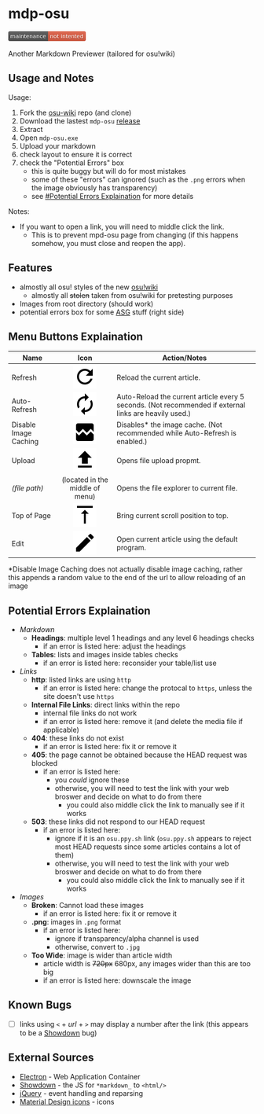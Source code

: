 # mdp-osu

[![Maintenance Not Intended](unmaintained.png)](http://unmaintained.tech/)

Another Markdown Previewer (tailored for osu!wiki)

## Usage and Notes

Usage:

1. Fork the [osu-wiki](https://github.com/ppy/osu-wiki) repo (and clone)
2. Download the lastest `mdp-osu` [release](https://github.com/MegaApplePi/mdp-osu/releases)
3. Extract
4. Open `mdp-osu.exe`
5. Upload your markdown
6. check layout to ensure it is correct
7. check the "Potential Errors" box
   - this is quite buggy but will do for most mistakes
   - some of these "errors" can ignored (such as the `.png` errors when the image obviously has transparency)
   - see [#Potential Errors Explaination](#potential-errors-explaination) for more details

Notes:

- If you want to open a link, you will need to middle click the link.
  - This is to prevent mpd-osu page from changing (if this happens somehow, you must close and reopen the app).

## Features

- almostly all osu! styles of the new [osu!wiki](https://new.ppy.sh/wiki/)
  - almostly all ~~stolen~~ taken from osu!wiki for pretesting purposes
- Images from root directory (should work)
- potential errors box for some [ASG](https://new.ppy.sh/wiki/Article_Style_Guide) stuff (right side)

## Menu Buttons Explaination

| Name                  | Icon                             | Action/Notes                                                                                           |
|-----------------------|:--------------------------------:|--------------------------------------------------------------------------------------------------------|
| Refresh               | ![](docs/refresh.png)            | Reload the current article.                                                                            |
| Auto-Refresh          | ![](docs/autorenew.png)          | Auto-Reload the current article every 5 seconds. (Not recommended if external links are heavily used.) |
| Disable Image Caching | ![](docs/broken_image.png)       | Disables\* the image cache. (Not recommended while Auto-Refresh is enabled.)                           |
| Upload                | ![](docs/file_upload.png)        | Opens file upload propmt.                                                                              |
| _(file path)_         | (located in the middle of menu)  | Opens the file explorer to current file.                                                               |
| Top of Page           | ![](docs/vertical_align_top.png) | Bring current scroll position to top.                                                                  |
| Edit                  | ![](docs/edit.png)               | Open current article using the default program.                                                        |

\*Disable Image Caching does not actually disable image caching, rather this appends a random value to the end of the url to allow reloading of an image

## Potential Errors Explaination

- *Markdown*
  - **Headings**: multiple level 1 headings and any level 6 headings checks
    - if an error is listed here: adjust the headings
  - **Tables**: lists and images inside tables checks
    - if an error is listed here: reconsider your table/list use
- *Links*
  - **http**: listed links are using `http`
    - if an error is listed here: change the protocal to `https`, unless the site doesn't use `https`
  - **Internal File Links**: direct links within the repo
    - internal file links do not work
    - if an error is listed here: remove it (and delete the media file if applicable)
  - **404**: these links do not exist
    - if an error is listed here: fix it or remove it
  - **405**: the page cannot be obtained because the HEAD request was blocked
    - if an error is listed here:
      - you *could* ignore these
      - otherwise, you will need to test the link with your web broswer and decide on what to do from there
        - you could also middle click the link to manually see if it works
  - **503**: these links did not respond to our HEAD request
    - if an error is listed here:
      - ignore if it is an `osu.ppy.sh` link (`osu.ppy.sh` appears to reject most HEAD requests since some articles contains a lot of them)
      - otherwise, you will need to test the link with your web broswer and decide on what to do from there
        - you could also middle click the link to manually see if it works
- *Images*
  - **Broken**: Cannot load these images
    - if an error is listed here: fix it or remove it
  - **.png**: images in `.png` format
    - if an error is listed here:
      - ignore if transparency/alpha channel is used
      - otherwise, convert to `.jpg`
  - **Too Wide**: image is wider than article width
    - article width is ~~720px~~ 680px, any images wider than this are too big
    - if an error is listed here: downscale the image

## Known Bugs

- [ ] links using `<` + _url_ + `>` may display a number after the link (this appears to be a [Showdown](https://github.com/showdownjs/showdown) bug)

## External Sources

- [Electron](http://electron.atom.io/) - Web Application Container
- [Showdown](https://github.com/showdownjs/showdown) - the JS for `*markdown_` to `<html/>`
- [jQuery](https://github.com/jquery/jquery) - event handling and reparsing
- [Material Design icons](https://github.com/google/material-design-icons/) - icons
